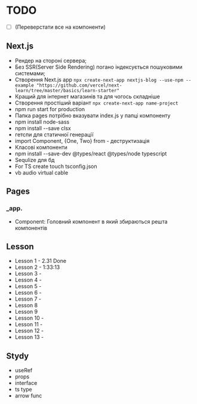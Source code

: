 # TODO

- [ ] (Переверстати все на компоненти)

## Next.js

- Рендер на стороні сервера;
- Без SSR(Server Side Rendering) погано індексується пошуковими системами;
- Створення Next.js app
  `npx create-next-app nextjs-blog --use-npm --example "https://github.com/vercel/next-learn/tree/master/basics/learn-starter"`
- Кращий для інтернет магазинів та для чогось складніше
- Створення простіший варіант
  `npx create-next-app name-project`
- npm run start for production
- Папка pages потрібно вказувати index.js у папці компоненту
- npm install node-sass
- npm install --save clsx
- гетспи для статичної генерації
- import Component, {One, Two} from - деструктизація
- Класові компоненти
- npm install --save-dev @types/react @types/node typescript
- Sequlize для бд
- For TS create touch tsconfig.json
- vb audio virtual cable

## Pages

### \_app.

- Component: Головний компонент в який збираються решта компонентів

## Lesson

- Lesson 1 - 2.31 Done
- Lesson 2 - 1:33:13 
- Lesson 3 -
- Lesson 4 -
- Lesson 5 -
- Lesson 6 -
- Lesson 7 -
- Lesson 8
- Lesson 9
- Lesson 10 -
- Lesson 11 -
- Lesson 12 -
- Lesson 13 -

## Stydy

- useRef
- props
- interface
- ts type
- arrow func